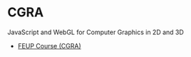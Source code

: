 # CGRA

JavaScript and WebGL for Computer Graphics in 2D and 3D

* [FEUP Course (CGRA)](https://sigarra.up.pt/feup/pt/ucurr_geral.ficha_uc_view?pv_ocorrencia_id=384936)
